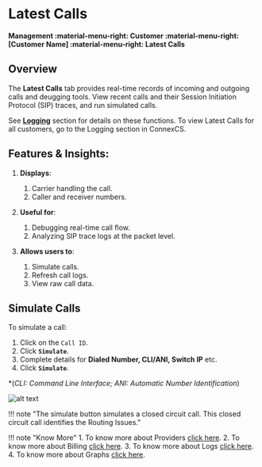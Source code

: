 # Latest Calls

**Management :material-menu-right: Customer :material-menu-right: [Customer Name] :material-menu-right: Latest Calls**

## Overview

The **Latest Calls** tab provides real-time records of incoming and outgoing calls and deugging tools. View recent calls and their Session Initiation Protocol (SIP) traces, and run simulated calls.

See [**Logging**](https://docs.connexcs.com/logging/) section for details on these functions. To view Latest Calls for all customers, go to the Logging section in ConnexCS.

## Features & Insights:

1. **Displays**:
   1. Carrier handling the call.
   2. Caller and receiver numbers.

2. **Useful for**:
   1. Debugging real-time call flow.
   2. Analyzing SIP trace logs at the packet level.

3. **Allows users to**:
   1. Simulate calls.
   2. Refresh call logs.
   3. View raw call data.

## Simulate Calls

To simulate a call:

1. Click on the `Call ID`.
2. Click **`Simulate`**.
3. Complete details for **Dialed Number, CLI/ANI, Switch IP** etc.
4. Click **`Simulate`**.

*(*CLI: Command Line Interface; ANI: Automatic Number Identification*)

![alt text][simulate-call]

[simulate-call]: /customer/img/52.png "Simulate Call"

!!! note "The simulate button simulates a closed circuit call. This closed circuit call identifies the Routing Issues."

!!! note "Know More"
     1. To know more about Providers [click here](https://docs.connexcs.com/feature-list/#providers).
     2. To know more about Billing [click here](https://docs.connexcs.com/billing/).
     3. To know more about Logs [click here](https://docs.connexcs.com/logging/#searching-the-logs).
     4. To know more about Graphs [click here](https://docs.connexcs.com/customer-portal/cp-dashboard/#graphs).
